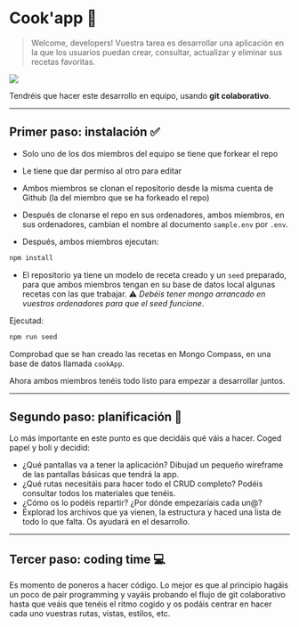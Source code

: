 # Cook'app 🍱

> Welcome, developers! Vuestra tarea es desarrollar una aplicación en la que los usuarios puedan crear, consultar, actualizar y eliminar sus recetas favoritas. 

![](https://food.unl.edu/newsletters/images/mise-en-plase.jpg)

Tendréis que hacer este desarrollo en equipo, usando **git colaborativo**.

---

## Primer paso: instalación ✅

- Solo uno de los dos miembros del equipo se tiene que forkear el repo
- Le tiene que dar permiso al otro para editar 
- Ambos miembros se clonan el repositorio desde la misma cuenta de Github (la del miembro que se ha forkeado el repo)
- Después de clonarse el repo en sus ordenadores, ambos miembros, en sus ordenadores, cambian el nombre al documento `sample.env` por `.env`.

- Después, ambos miembros ejecutan:

```bash
npm install
```

- El repositorio ya tiene un modelo de receta creado y un `seed` preparado, para que ambos miembros tengan en su base de datos local algunas recetas con las que trabajar. ⚠️ _Debéis tener mongo arrancado en vuestros ordenadores para que el seed funcione_.

Ejecutad:

```bash
npm run seed
```

Comprobad que se han creado las recetas en Mongo Compass, en una base de datos llamada `cookApp`.

Ahora ambos miembros tenéis todo listo para empezar a desarrollar juntos. 

---

## Segundo paso: planificación 📝

Lo más importante en este punto es que decidáis qué váis a hacer. Coged papel y boli y decidid:

- ¿Qué pantallas va a tener la aplicación? Dibujad un pequeño wireframe de las pantallas básicas que tendrá la app.
- ¿Qué rutas necesitáis para hacer todo el CRUD completo? Podéis consultar todos los materiales que tenéis.
- ¿Cómo os lo podéis repartir? ¿Por dónde empezaríais cada un@?
- Explorad los archivos que ya vienen, la estructura y haced una lista de todo lo que falta. Os ayudará en el desarrollo.

---

## Tercer paso: coding time 💻

Es momento de poneros a hacer código. Lo mejor es que al principio hagáis un poco de pair programming y vayáis probando el flujo de git colaborativo hasta que veáis que tenéis el ritmo cogido y os podáis centrar en hacer cada uno vuestras rutas, vistas, estilos, etc.




